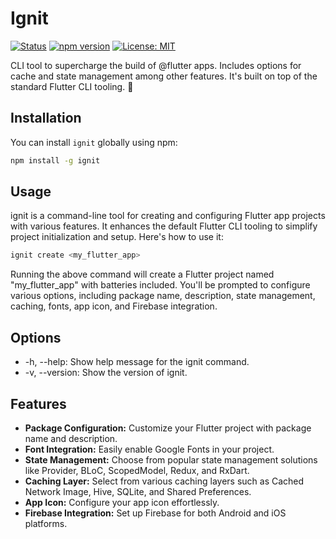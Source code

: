 # Ignit

[![Status](https://img.shields.io/badge/Status-Discontinued-red)](https://img.shields.io/badge/Status-Discontinued-red)
[![npm version](https://badge.fury.io/js/ignit.svg)](https://badge.fury.io/js/ignit)
[![License: MIT](https://img.shields.io/badge/License-MIT-yellow.svg)](https://opensource.org/licenses/MIT)

CLI tool to supercharge the build of @flutter apps. Includes options for cache and state management among other features. It's built on top of the standard Flutter CLI tooling. 🦜

## Installation

You can install `ignit` globally using npm:

```sh
npm install -g ignit
```

## Usage
ignit is a command-line tool for creating and configuring Flutter app projects with various features. It enhances the default Flutter CLI tooling to simplify project initialization and setup. Here's how to use it:
```sh
ignit create <my_flutter_app>
```
Running the above command will create a Flutter project named "my_flutter_app" with batteries included. You'll be prompted to configure various options, including package name, description, state management, caching, fonts, app icon, and Firebase integration.

## Options
- -h, --help: Show help message for the ignit command.
- -v, --version: Show the version of ignit.

## Features
- **Package Configuration:** Customize your Flutter project with package name and description.
- **Font Integration:** Easily enable Google Fonts in your project.
- **State Management:** Choose from popular state management solutions like Provider, BLoC, ScopedModel, Redux, and RxDart.
- **Caching Layer:** Select from various caching layers such as Cached Network Image, Hive, SQLite, and Shared Preferences.
- **App Icon:** Configure your app icon effortlessly.
- **Firebase Integration:** Set up Firebase for both Android and iOS platforms.



